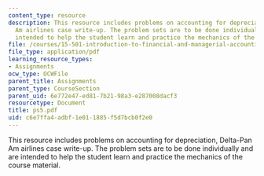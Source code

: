 ```yaml
---
content_type: resource
description: This resource includes problems on accounting for depreciation, Delta-Pan
  Am airlines case write-up. The problem sets are to be done individually and are
  intended to help the student learn and practice the mechanics of the course material.
file: /courses/15-501-introduction-to-financial-and-managerial-accounting-spring-2004/c6e7ffa4adbf1e011885f5d7bcb0f2e0_ps5.pdf
file_type: application/pdf
learning_resource_types:
- Assignments
ocw_type: OCWFile
parent_title: Assignments
parent_type: CourseSection
parent_uid: 6e772e47-ed81-7b21-98a3-e287008dacf3
resourcetype: Document
title: ps5.pdf
uid: c6e7ffa4-adbf-1e01-1885-f5d7bcb0f2e0
---
```

This resource includes problems on accounting for depreciation, Delta-Pan Am airlines case write-up. The problem sets are to be done individually and are intended to help the student learn and practice the mechanics of the course material.